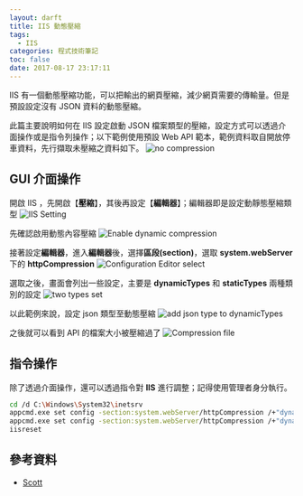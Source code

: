 ```yaml
---
layout: darft
title: IIS 動態壓縮
tags:
  - IIS
categories: 程式技術筆記
toc: false
date: 2017-08-17 23:17:11
---
```


IIS 有一個動態壓縮功能，可以把輸出的網頁壓縮，減少網頁需要的傳輸量。但是預設設定沒有 JSON 資料的動態壓縮。<!-- more -->

此篇主要說明如何在 IIS 設定啟動 JSON 檔案類型的壓縮，設定方式可以透過介面操作或是指令列操作；以下範例使用預設 Web API 範本，範例資料取自開放停車資料，先行擷取未壓縮之資料如下。
![no compression](https://lh3.googleusercontent.com/9sN8MacFAmvCkZY2XTZyFlwh2xnIg4APYkWF44vcodoCMj9Tt5CMIxP78JaMAZ6iVvBmMPtZYE9WmgZFRIwdNYA1GWhgln9UF_bvKWSQlU1_wWMsdp0ztdsNSjgOTq__0TBdXTW9YMvtu65gquuivSTkHAhrQfKsg3x9lBaEEmz8zqgA-6RBQlRwKnSGrPIow-LzUknUq_1xU_OpP3oZWARWKilSJAuLLbdsSLf6yN9699Ate8FjvU8NHfBGp82kUsZKHGse1sYmVoyBAZ_fJnX0zyNQFMvWeoEXLhKMQU_Nfs1DYKjxeagq1orrc260zfbv5pmcu-GSPOq5LNbWpReN7SeVI5rVY2RPG1uppQX_sZ2TO5T5K2KWVh4zt5oE9U3w-Wk0sX-BCUiHgUVqXVQwUVIrLEQGhTupMlNCh6Fd9CtMVmxrGrLtLLPQooFn09Bom_hv16qMwB_0neamLkooMXAIBM4HmJ1_GIjs2t1kcG3I2CmQhdr3MxOGWGnIzayXSBrNGDlZlvqWudcq-afu2lwn8xMrwgwXKo9nO9iDAwBJ8MIgFGcqmCLW3agRGe15_lb2GY5DHMQYduqiJqIodEDQ00OYH7yzujNKPXnQDO3rKeLaa8iu-G8dH1b8zZabMZ6qItfgDYl38F0D1U0PT9rzDtr5WGDX7addCp-cbA=w992-h349-no)

## GUI 介面操作
開啟 IIS ，先開啟【**壓縮**】，其後再設定【**編輯器**】；編輯器即是設定動靜態壓縮類型
![IIS Setting](https://lh3.googleusercontent.com/NVjbw0jb-rHlehIL1gQtZiWHjzxzDOliadi9PHy8w_SdjMsY-Lnjyks2sTKTn5v6ko6ChtRuRGc-ezeNOv04Bzs5l0ikvoBDDiW44j8MCmz7T7F5ykGpYPbqMeAsaa2YYliHX9FTWBYjwRAyHRrZOVZdrEQjv-s5SKE3h6tL5ZuJoScYvfLGQ8keUanyrKyxwz3qhkXRB1Blg_szo0qK618Ci2bXMkuShshVpGfHJENVIRjrGtNwCHaVSmgqcig1TAjric01wtNYgh6DkilPLT74jBb2FdhUViSAlKzBUGmaU4PX9dDRqrej74JPyOU2h-bkwGBt9qfrJjRmik9NGfU0j9j1zVJgPVzPukzYg6-zncI7dKFNj2ZJ-NSZFJH7JqlRMye3MUL6wLh9lnv7yAkzSN0JgqgZm4ygfyBum_r6V4nRc_OZ40iA11AgT2n3Dw9UExUkPf0qp3a7zsEo188M66hf4MwDGIOo7DCGmNCVPWpOVZ1T2dj-RvoB7apvM3uBllAbYPkMpvF7XXN8iNt753EO8l_SwFfu-sgk9YA0eRH08zSL12Pb39H74a__up5UDA8DJndGm1hhdJZoGhh8aLml8NiTUUy_hz-sGHHL_cuZ4o-VL4oIb15KHxQCL2gVZzjPOExN44fZJfZzhrUbhF8bLLeq76pkmMuIQwrBvg=w922-h743-no)

先確認啟用動態內容壓縮
![Enable dynamic compression](https://lh3.googleusercontent.com/Gk9zWbfoaiihFh4fmfgyWys5sYSGg_fE30ARWvWNRDl7mZBaCOlkGcOjxM53kBRgOZfMR42C8U5CRef0mefzf5EwSX7ZXnfc3D-6tVJok53AP7ZnENCfc1zyOUjDzdLLNUA7LUbHK3DDv285ZsP46s1y6KSWHQLLc2gemmeX2oHIn4gbTszDBMC6HegriHrUxMF4UMD3ugjbjQqkP-uktQ_p3_KD9x4jbfF3y_cRUI2bPIpGiJAkjV6azdK-IEZTTFVtWmbmdS_pEocMJB50PhkIHuxWqbXYM5MtAKZqIy9dhKAp-_ANuYx5XNSgq80A-AktiOaFM4p3Ec_Ckj84XNogunBCQPOc-eu3KrqCHkHmCsy7wgZ7Wy1fL-AupwlBhMrkBSmXtypODNkKJ_LemPTYq10bdk3iofLaYlWnNjjgggfSpQs0OeCiU1NiXWtVZr8imD69Xo5L9ZFuhILlTGQqm-jJ-ZJLa_-FTmpp6qn0sBHlIH1iCzgOU1N3mF_fSqvbV70qZGTzHpgUbfWnYten3AL4c1kgAzrNlWmwTsh8kM158J9oEMF5cGgn-eOcvyyv1u-88cUl9rP2vSTtCkbkOphHU94KWS7Ilfpi9fn8n3Pk9u-0_5Swq_oZx6w4CBZMO-sYQjk8OFVJt-wqOe2HIi4MqCC7_L0I004gKcmeUw=w358-h261-no)

接著設定**編輯器**，進入**編輯器**後，選擇**區段(section)**，選取 **system.webServer** 下的 **httpCompression**
![Configuration Editor select](https://lh3.googleusercontent.com/ye_jAM4XdXilquJRBs7tMQdsokfOkl53R_TCjM_hW2zTKolJ05APNoO7tAC2CYOq0BwYZp8Aaon2snByO4P2hgC7hdbLZ9P9o0OkCoLccCf805wcq2n0mUBUrWoi0PAsIfTTXtPh-fvbCm-NNy7S1xtR07-Mm0R-Iyrr-gmVHa5CH_58dYa-nOoY2h9-otPTEgjf0hn1I0O5uGj1qFvsL2OHXPG5Pbv7U7a3iCEI36csS8YtUs9DEeYrunmlYsib_-qeu_i9Uw8Qoa717dgNNeA2TOX59v9EL77PelKHPl4izB0W2y2SlutzpCJgL3Ou5--Z9XZpkhj2H3nQlmbmeLFCuXTk6nR-t_BJZRBy3iLXPbVplXJYmWDO_YHIQoLXZSRNNeSHEQ4-5cmc6RU-V8ghF3WwkYfl-0lsYyfQje67bOHjBQ1Ohk0AYT2JrbZx8mwHUbVhUtN8WmGJLk10z4uRIrJwvN0TZ-lA5LNL4pqQs6U0uOVVpcYKR91Au25fqie-yBrAWn5qJ59HeBk5JA4jJlo67DXlQ_Z-tQ38dFnWTAQ0pvMA2UROGPaY_mdoM_JeXX9td4r3s3WD5a_2U4PZ_QbdiD52gu1dHuAalJknksuuXolY8DeQgoSvFEeZrT1BHcXY_F-iCcakpoahgCaroHutlk3BfBgQXG43hA0qjg=w643-h639-no)

選取之後，畫面會列出一些設定，主要是 **dynamicTypes** 和 **staticTypes** 兩種類別的設定
![two types set](https://lh3.googleusercontent.com/gNix-xKoHsUC7v_9E_eFxLRlts9xW2g9uhHMNkqbGs7fVJGORBqY0LQaa2me62BhO2DvXwSA7tuwvPElqYiDfDlingHo-DzzIdjT65xRIqs8EVktbSLC-cLbX5c4pRI8p7Sk4apfnNEGwxYBtdaN3BnOuW_Of_VvTRmfF9u33yEq3soTuvmtkv24MSjjAIpJPePPVPZwHsxzf17BMbImBWKRb6oUe1fWoC6WQtnXUFPdMYMnuzodqj_mdMq7vyR-q4IFQSiGUmYCv-KJqi2-GmUz8rfSLARJhpLSvjSN_CYtHoM4Wyq-rBhxJIM7tirdqMe9SM3TEWTIlLfqxBP0_nxyEYY3yB95dwlAng-yYPbkJP3QTyJ8M-9LamLCY4URChZvu0-dAn6KeeEPHLVPHbD7ABNVruTpbZT6z-Lucq5s2uwSpKIBkDQvr6zrera25G0C9iMNIlUg0Tj5vQgpFdvKLvaQpPUTJKMhIQdt6bxMNwM-V71YzNagYLHNzJDRZqbj6NMBXZR3HQBFj_yFxInDyj4YyYaCbfQfd1nst_CHPS77CHdKUYwlLLgyv9fyEkoVyZehByOPAB3YRWlHrsrBtRr6nFsuGsHjLmrmgHXau2_4bAs6dXmgIvr6Gex5EH2qGizs6a_CMXtb5vkCRqeVq-UyzZLJhwa-3gn3j-JGQA=w684-h580-no)

以此範例來說，設定 json 類型至動態壓縮
![add json type to dynamicTypes](https://lh3.googleusercontent.com/pjFPK9b9stk7-b4EwsoI9lZlJ2JYOgU1xQVUhNWMlC5LCPuPr0Fy5TgxjplFrV7g5HS90cXJYqm2MHGVQwp2lcQ3gvFu7mTmaGnM9Gc6uN8Uc_TD7ezBmWIdMNA308BqFgWoHDE5nbxflNCttiSQkP2_NzdfiQoSoP7BjJJ7NlPEB6glotcM50xfHxJkxg9VvkkklhJFzmFUrjI8leBLcQpJ57l6hROB6_K1T4RY9CFJk7vM8fsEdIas_WuvOQb3ry4p5VByWskPusC1kLAaLtcsGTrNGCDKMqcI0ULglqeMPfdDaPpXUFiD-mkDC68hkOSbFtBXoXm2Qg-hjNppczezh9-cYNQzdgPNyMXgzTTn3fsEiUHAWFhQ8WisfLp1I6xWkitSpHCN7xK899Zi2Umt2xn6mkLKE22ccC-FWf8PFw4dM4-UJakSfsT2A1Gbppx2wfaizPK_q9lcJ0xiDNc3NTQUt0mSOt3I7j84RJAGQTk97rS5kL1psoqJVFGWvx7LXlzYnV6wC6H9SjuJ_SVYAlXSMeU3WPwTX22aEL9hQ47nPWxid4e0_9nU-qX0bJMo5a5_sUaWnIAVNBMYCXvsDMOIzLl6r8oryr38J_xZ6pMU92BAOlxcVZWWxLNYCwoFoQuCcN708qFMySNwVMZG7XnylIh2dH9UdWmjlmq0bA=w778-h516-no)

之後就可以看到 API 的檔案大小被壓縮過了
![Compression file](https://lh3.googleusercontent.com/uw8pVt4lrTI8dLtbtvA4Lw448qP8IBd-m8IkzMpeaQt4SHi4utwCJDm6kxvAcK4WYIu7BmBfJVj4Wt2pdbhUiF6qpi9wqA_RzblPUQTIScUxUQ4ux1EAHXB1ASDPi4v7zrwsJvjvjNNvoth8RcxC8N2-f65UWBfRiedrr4Y1OiRb1KQeGEYuj7am6aezOiWh07aAcTX691TjUEflKuVfRYVqoQaDiWXBEybEM6BVKwjdRFsR51xQfUnIyFf0eD-BdLcBZ5SSdSqruCZffd2jys2rMgKBcp6qq_51YlfI5y9i7h7jAT4Ale16eFPZvb_g8W6S46EBQQzPkjzozxC2_V9HepDSctQ661io4YlY5Zih15wzRjOyylPUp2hh5csiZzkO0Go-Ikcf7AnNK3AqRFMZXUNPUtlle1tIAX4l2aExiIMWZsifcluKH8Ygt6ESNZUIgV4Hq1t8h4lM-kUZnD1A3K6JPSs4qcujB14oVNr5GgBNo4MMWi9EO8Syg5z8rhJ6ZPSxt5loMaK8wVyPo_dmdKDYnQv8dve_EHrJsuC957eFpF551Q6JWUYInyXlsqekYhU_GpGdavGxa8qt91m6mS591gzGbmtz3lTF5yAA1A-HLBPxGw29KyUeVaAmBXW5UstRhB3S1H4adaNxCq6rLDYa9i6ODSCjNjl9BD8eMw=w976-h370-no)

## 指令操作
除了透過介面操作，還可以透過指令對 **IIS** 進行調整；記得使用管理者身分執行。

``` bash
cd /d C:\Windows\System32\inetsrv
appcmd.exe set config -section:system.webServer/httpCompression /+"dynamicTypes.[mimeType='application/json;charset=utf-8',enabled='True']" /commit:apphost
appcmd.exe set config -section:system.webServer/httpCompression /+"dynamicTypes.[mimeType='application/json',enabled='True']" /commit:apphost
iisreset
```


## 參考資料
- [Scott][1]

[1]: http://www.hanselman.com/blog/EnablingDynamicCompressionGzipDeflateForWCFDataFeedsODataAndOtherCustomServicesInIIS7.aspx